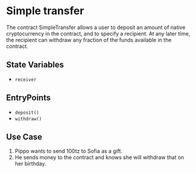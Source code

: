# Simple transfer
The contract SimpleTransfer allows a user to
deposit an amount of native cryptocurrency in the contract,
and to specify a recipient.
At any later time, the recipient can withdraw any fraction of the funds
available in the contract.
 
## State Variables
- `receiver` 

## EntryPoints
- `deposit()` 
- `withdraw()` 

## Use Case
1. Pippo wants to send 100tz to Sofia as a gift.
2. He sends money to the contract and knows she will withdraw that on her birthday.
